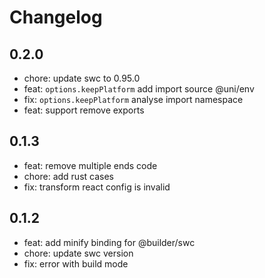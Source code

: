 # Changelog

## 0.2.0

- chore: update swc to 0.95.0
- feat: `options.keepPlatform` add import source @uni/env
- fix: `options.keepPlatform`  analyse import namespace
- feat: support remove exports

## 0.1.3

- feat: remove multiple ends code
- chore: add rust cases
- fix: transform react config is invalid

## 0.1.2

- feat: add minify binding for @builder/swc
- chore: update swc version
- fix: error with build mode
